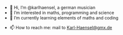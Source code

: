 - 👋 Hi, I’m @karlhaensel, a german musician
- 👀 I’m interested in maths, programming and science
- 🌱 I’m currently learning elements of maths and coding
<!--- 
- 💞️ I’m looking to collaborate on ...
--->
- 📫 How to reach me: mail to Karl-Haensel@gmx.de

<!---
karlhaensel/karlhaensel is a ✨ special ✨ repository because its `README.md` (this file) appears on your GitHub profile.
You can click the Preview link to take a look at your changes.
--->
